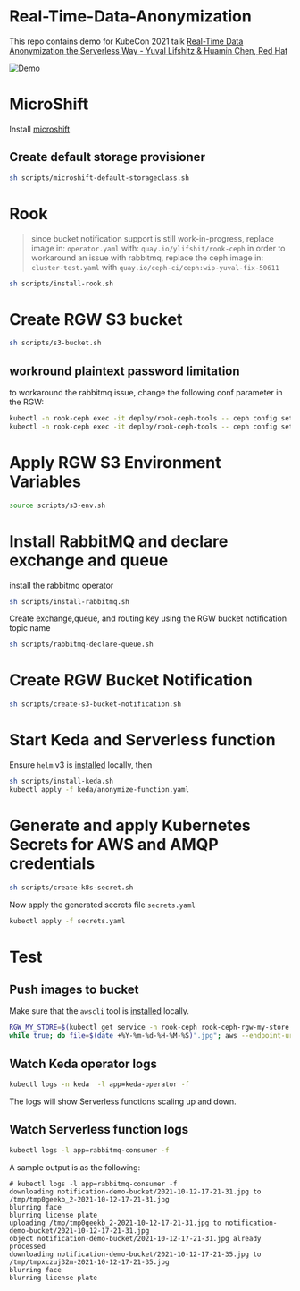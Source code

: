 # Real-Time-Data-Anonymization

This repo contains demo for KubeCon 2021 talk [Real-Time Data Anonymization the Serverless Way - Yuval Lifshitz & Huamin Chen, Red Hat
](https://kccncna2021.sched.com/event/lV3P/real-time-data-anonymization-the-serverless-way-yuval-lifshitz-huamin-chen-red-hat?iframe=no)


[![Demo](https://img.youtube.com/vi/iOQ9npYnmk8/0.jpg)](https://www.youtube.com/watch?v=iOQ9npYnmk8 "Demo")

# MicroShift
Install [microshift](https://github.com/redhat-et/microshift)

## Create default storage provisioner
```bash
sh scripts/microshift-default-storageclass.sh
```
# Rook
> since bucket notification support is still work-in-progress, replace image in: `operator.yaml` with: `quay.io/ylifshit/rook-ceph`
> in order to workaround an issue with rabbitmq, replace the ceph image in: `cluster-test.yaml` with `quay.io/ceph-ci/ceph:wip-yuval-fix-50611`
```bash
sh scripts/install-rook.sh
```

# Create RGW S3 bucket
```bash
sh scripts/s3-bucket.sh
```
## workround plaintext password limitation
to workaround the rabbitmq issue, change the following conf parameter in the RGW:
```bash
kubectl -n rook-ceph exec -it deploy/rook-ceph-tools -- ceph config set client.rgw.my.store.a rgw_allow_secrets_in_cleartext true
kubectl -n rook-ceph exec -it deploy/rook-ceph-tools -- ceph config set  client.rgw.my.store.a debug_rgw 10
```

# Apply RGW S3 Environment Variables
```bash
source scripts/s3-env.sh
```

# Install RabbitMQ and declare exchange and queue
install the rabbitmq operator
```bash
sh scripts/install-rabbitmq.sh
```
 
Create exchange,queue, and routing key using the RGW bucket notification topic name
```bash
sh scripts/rabbitmq-declare-queue.sh
```

# Create RGW Bucket Notification
```bash
sh scripts/create-s3-bucket-notification.sh
```
# Start Keda and Serverless function
Ensure `helm` v3 is [installed](https://helm.sh/docs/intro/install/) locally, then 
```bash
sh scripts/install-keda.sh
kubectl apply -f keda/anonymize-function.yaml
```

# Generate and apply Kubernetes Secrets for AWS and AMQP credentials 
```bash
sh scripts/create-k8s-secret.sh
```
Now apply the generated secrets file `secrets.yaml`
```bash
kubectl apply -f secrets.yaml
```

# Test
## Push images to bucket
Make sure that the `awscli` tool is [installed](https://docs.aws.amazon.com/cli/latest/userguide/install-linux.html) locally.
```bash
RGW_MY_STORE=$(kubectl get service -n rook-ceph rook-ceph-rgw-my-store -o jsonpath='{.spec.clusterIP}')
while true; do file=$(date +%Y-%m-%d-%H-%M-%S)".jpg"; aws --endpoint-url http://$RGW_MY_STORE:80 s3 cp test/image.jpg s3://notification-demo-bucket/$file;sleep 3;done
```

## Watch Keda operator logs
```bash
kubectl logs -n keda  -l app=keda-operator -f
```
The logs will show Serverless functions scaling up and down.

## Watch Serverless function logs
```bash
kubectl logs -l app=rabbitmq-consumer -f
```
A sample output is as the following:
```console
# kubectl logs -l app=rabbitmq-consumer -f
downloading notification-demo-bucket/2021-10-12-17-21-31.jpg to /tmp/tmp0geekb_2-2021-10-12-17-21-31.jpg
blurring face
blurring license plate
uploading /tmp/tmp0geekb_2-2021-10-12-17-21-31.jpg to notification-demo-bucket/2021-10-12-17-21-31.jpg
object notification-demo-bucket/2021-10-12-17-21-31.jpg already processed
downloading notification-demo-bucket/2021-10-12-17-21-35.jpg to /tmp/tmpxczuj32m-2021-10-12-17-21-35.jpg
blurring face
blurring license plate
```
